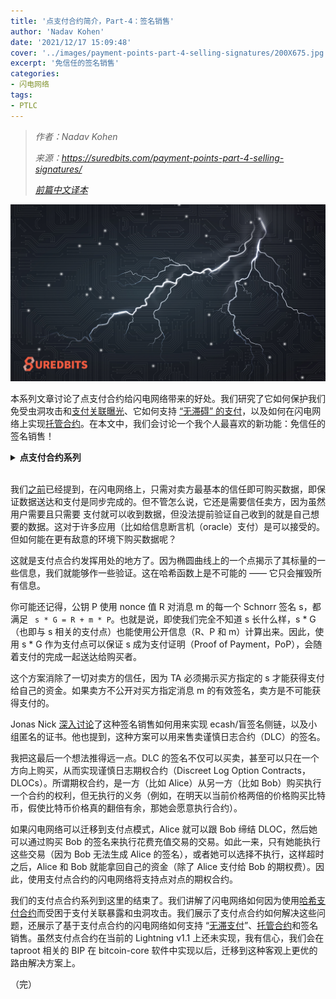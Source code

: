 ```yaml
---
title: '点支付合约简介，Part-4：签名销售'
author: 'Nadav Kohen'
date: '2021/12/17 15:09:48'
cover: '../images/payment-points-part-4-selling-signatures/200X675.jpg'
excerpt: '免信任的签名销售'
categories:
- 闪电网络
tags:
- PTLC
---
```



> *作者：Nadav Kohen*
>
> *来源：<https://suredbits.com/payment-points-part-4-selling-signatures/>*
>
> *[前篇中文译本](https://www.btcstudy.org/2021/12/16/payment-points-part-3-escrow-contracts/)*



![Lightning Data](../images/payment-points-part-4-selling-signatures/200X675.jpg)

本系列文章讨论了点支付合约给闪电网络带来的好处。我们研究了它如何保护我们免受虫洞攻击和[支付关联曝光](https://suredbits.com/payment-points-part-1/)、它如何支持 [“无滞碍” 的支付](https://suredbits.com/payment-points-part-2-stuckless-payments/)，以及如何在闪电网络上实现[托管合约](https://suredbits.com/payment-points-part-3-escrow-contracts/)。在本文中，我们会讨论一个我个人最喜欢的新功能：免信任的签名销售！

<details><summary><strong>点支付合约系列</strong></summary>
<a href="https://suredbits.com/payment-points-part-1/">Payment Points Part 1: Replacing HTLCs</a><br>
<a href="https://suredbits.com/payment-points-part-2-stuckless-payments/">Payment Points Part 2: “Stuckless” Payments</a><br>
<a href="https://suredbits.com/payment-points-part-3-escrow-contracts/">Payment Points Part 3: Escrow Contracts</a><br>
<a href="https://suredbits.com/payment-points-part-4-selling-signatures/">Payment Points Part 4: Selling Signatures</a>
</details><br>

我们[之前](https://suredbits.com/paid-apis/)已经提到，在闪电网络上，只需对卖方最基本的信任即可购买数据，即保证数据送达和支付是同步完成的。但不管怎么说，它还是需要信任卖方，因为虽然用户需要且只需要 支付就可以收到数据，但没法提前验证自己收到的就是自己想要的数据。这对于许多应用（比如给信息断言机（oracle）支付）是可以接受的。但如何能在更有敌意的环境下购买数据呢？

这就是支付点合约发挥用处的地方了。因为椭圆曲线上的一个点揭示了其标量的一些信息，我们就能够作一些验证。这在哈希函数上是不可能的 —— 它只会摧毁所有信息。

你可能还记得，公钥 P 使用 nonce 值 R 对消息 m 的每一个 Schnorr 签名 s，都满足  ` s * G = R + m * P`。也就是说，即使我们完全不知道 s 长什么样，s * G（也即与 s 相关的支付点）也能使用公开信息（R、P 和 m）计算出来。因此，使用 s * G 作为支付点可以保证 s 成为支付证明（Proof of Payment，PoP），会随着支付的完成一起送达给购买者。

这个方案消除了一切对卖方的信任，因为 TA 必须揭示买方指定的 s 才能获得支付给自己的资金。如果卖方不公开对买方指定消息 m 的有效签名，卖方是不可能获得支付的。

Jonas Nick [深入讨论](https://youtu.be/XORDEX-RrAI?t=26552)了这种签名销售如何用来实现 ecash/盲签名侧链，以及小组匿名的证书。他也提到，这种方案可以用来售卖谨慎日志合约（DLC）的签名。

我把这最后一个想法推得远一点。DLC 的签名不仅可以买卖，甚至可以只在一个方向上购买，从而实现谨慎日志期权合约（Discreet Log Option Contracts，DLOCs）。所谓期权合约，是一方（比如 Alice）从另一方（比如 Bob）购买执行一个合约的权利，但无执行的义务（例如，在明天以当前价格两倍的价格购买比特币，假使比特币价格真的翻倍有余，那她会愿意执行合约）。

如果闪电网络可以迁移到支付点模式，Alice 就可以跟 Bob 缔结 DLOC，然后她可以通过购买 Bob 的签名来执行花费充值交易的交易。如此一来，只有她能执行这些交易（因为 Bob 无法生成 Alice 的签名），或者她可以选择不执行，这样超时之后，Alice 和 Bob 就能拿回自己的资金（除了 Alice 支付给 Bob 的期权费）。因此，使用支付点合约的闪电网络将支持点对点的期权合约。

我们的支付点合约系列到这里的结束了。我们讲解了闪电网络如何因为使用[哈希支付合约](https://suredbits.com/payment-points-part-1/)而受困于支付关联暴露和虫洞攻击。我们展示了支付点合约如何解决这些问题，还展示了基于支付点合约的闪电网络如何支持 “[无滞支付](https://suredbits.com/payment-points-part-2-stuckless-payments/)”、[托管合约](https://suredbits.com/payment-points-part-3-escrow-contracts/)和签名销售。虽然支付点合约在当前的 Lightning v1.1 上还未实现，我有信心，我们会在 taproot 相关的 BIP 在 bitcoin-core 软件中实现以后，迁移到这种客观上更优的路由解决方案上。

（完）